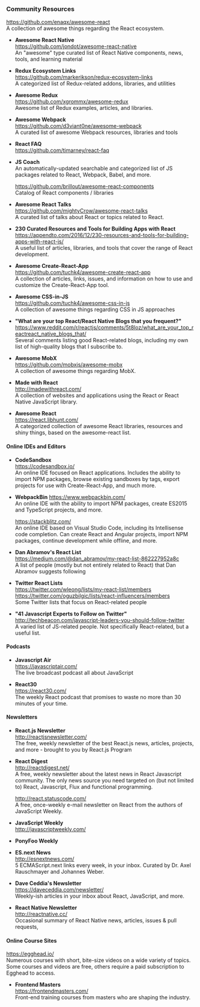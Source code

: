 ### Community Resources



  https://github.com/enaqx/awesome-react  
  A collection of awesome things regarding the React ecosystem.
  
- **Awesome React Native**  
  https://github.com/jondot/awesome-react-native  
  An "awesome" type curated list of React Native components, news, tools, and learning material  
  
- **Redux Ecosystem Links**  
  https://github.com/markerikson/redux-ecosystem-links  
  A categorized list of Redux-related addons, libraries, and utilities
  
- **Awesome Redux**  
  https://github.com/xgrommx/awesome-redux  
  Awesome list of Redux examples, articles, and libraries.
- **Awesome Webpack**  
  https://github.com/d3viant0ne/awesome-webpack  
  A curated list of awesome Webpack resources, libraries and tools

- **React FAQ**  
  https://github.com/timarney/react-faq  
  
- **JS Coach**  
  An automatically-updated searchable and categorized list of JS packages related to React, Webpack, Babel, and more.
  
  https://github.com/brillout/awesome-react-components  
  Catalog of React components / libraries
  
- **Awesome React Talks**  
  https://github.com/mightyCrow/awesome-react-talks  
  A curated list of talks about React or topics related to React.
  
- **230 Curated Resources and Tools for Building Apps with React**  
  https://appendto.com/2016/12/230-resources-and-tools-for-building-apps-with-react-js/  
  A useful list of articles, libraries, and tools that cover the range of React development.
  
- **Awesome Create-React-App**  
  https://github.com/tuchk4/awesome-create-react-app  
  A collection of articles, links, issues, and information on how to use and customize the Create-React-App tool.
  
- **Awesome CSS-in-JS**  
  https://github.com/tuchk4/awesome-css-in-js  
  A collection of awesome things regarding  CSS in JS approaches
  
- **"What are your top React/React Native Blogs that you frequent?"**  
  https://www.reddit.com/r/reactjs/comments/5t8loz/what_are_your_top_reactreact_native_blogs_that/  
  Several comments listing good React-related blogs, including my own list of high-quality blogs that I subscribe to.
  
- **Awesome MobX**  
  https://github.com/mobxjs/awesome-mobx  
  A collection of awesome things regarding MobX.
  
- **Made with React**  
  http://madewithreact.com/  
  A collection of websites and applications using the React or React Native JavaScript library.
  
- **Awesome React**  
  https://react.libhunt.com/  
  A categorized collection of awesome React libraries, resources and shiny things, based on the awesome-react list.
  

#### Online IDEs and Editors

- **CodeSandbox**  
  https://codesandbox.io/  
  An online IDE focused on React applications.  Includes the ability to import NPM packages, browse existing sandboxes by tags, export projects for use with Create-React-App, and much more.
  
- **WebpackBin**
  https://www.webpackbin.com/  
  An online IDE with the ability to import NPM packages, create ES2015 and TypeScript projects, and more.
  
  https://stackblitz.com/  
  An online IDE based on Visual Studio Code, including its Intellisense code completion.  Can create React and Angular projects, import NPM packages, continue development while offline, and more.
  


- **Dan Abramov's React List**  
  https://medium.com/@dan_abramov/my-react-list-862227952a8c  
  A list of people (mostly but not entirely related to React) that Dan Abramov suggests following
  
- **Twitter React Lists**  
  https://twitter.com/wleong/lists/my-react-list/members  
  https://twitter.com/oguzbilgic/lists/react-influencers/members  
  Some Twitter lists that focus on React-related people
  
- **"41 Javascript Experts to Follow on Twitter"**  
  http://techbeacon.com/javascript-leaders-you-should-follow-twitter  
  A varied list of JS-related people.  Not specifically React-related, but a useful list.
  
  
#### Podcasts

- **Javascript Air**  
  https://javascriptair.com/  
  The live broadcast podcast all about JavaScript
  
- **React30**  
  https://react30.com/  
  The weekly React podcast that promises to waste no more than 30 minutes of your time.


#### Newsletters

- **React.js Newsletter**  
  http://reactjsnewsletter.com/  
  The free, weekly newsletter of the best React.js news, articles, projects, and more - brought to you by React.js Program
  
- **React Digest**  
  http://reactdigest.net/  
  A free, weekly newsletter about the latest news in React Javascript community.  The only news source you need targeted on (but not limited to) React, Javascript, Flux and functional programming.

  http://react.statuscode.com/  
  A free, once-weekly e-mail newsletter on React from the authors of JavaScript Weekly.
  
- **JavaScript Weekly**  
  http://javascriptweekly.com/  
  
- **PonyFoo Weekly**  
  
- **ES.next News**  
  http://esnextnews.com/  
  5 ECMAScript.next links every week, in your inbox.  Curated by Dr. Axel Rauschmayer and Johannes Weber.
  
- **Dave Ceddia's Newsletter**  
  https://daveceddia.com/newsletter/  
  Weekly-ish articles in your inbox about React, JavaScript, and more.
  
- **React Native Newsletter**  
  http://reactnative.cc/  
  Occasional summary of React Native news, articles, issues & pull requests, 
  
  
#### Online Course Sites
  https://egghead.io/  
  Numerous courses with short, bite-size videos on a wide variety of topics.  Some courses and videos are free, others require a paid subscription to Egghead to access.
  
- **Frontend Masters**  
  https://frontendmasters.com/  
  Front-end training courses from masters who are shaping the industry.
  
  
  
